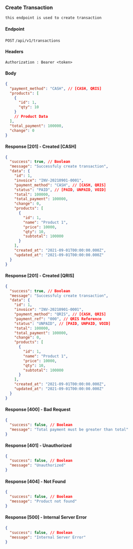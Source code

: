 ### Create Transaction

    this endpoint is used to create transaction

#### Endpoint

`POST` `/api/v1/transactions`

#### Headers

```http
Authorization : Bearer <token>
```

#### Body

```json
{
  "payment_method": "CASH", // [CASH, QRIS]
  "products": [
    {
      "id": 1,
      "qty": 10
    }
    // Product Data
  ],
  "total_payment": 100000,
  "change": 0
}
```

#### Response [201] - Created [CASH]

```json
{
  "success": true, // Boolean
  "message": "Successfuly create transaction",
  "data": {
    "id": 1,
    "invoice": "INV-20210901-0001",
    "payment_method": "CASH", // [CASH, QRIS]
    "status": "PAID", // [PAID, UNPAID, VOID]
    "total": 100000,
    "total_payment": 100000,
    "change": 0,
    "products": [
      {
        "id": 1,
        "name": "Product 1",
        "price": 10000,
        "qty": 10,
        "subtotal": 100000
      }
    ],
    "created_at": "2021-09-01T00:00:00.000Z",
    "updated_at": "2021-09-01T00:00:00.000Z"
  }
}
```

#### Response [201] - Created [QRIS]

```json
{
  "success": true, // Boolean
  "message": "Successfuly create transaction",
  "data": {
    "id": 1,
    "invoice": "INV-20210901-0001",
    "payment_method": "QRIS", // [CASH, QRIS]
    "payment_ref": "000", // QRIS Reference
    "status": "UNPAID", // [PAID, UNPAID, VOID]
    "total": 100000,
    "total_payment": 100000,
    "change": 0,
    "products": [
      {
        "id": 1,
        "name": "Product 1",
        "price": 10000,
        "qty": 10,
        "subtotal": 100000
      }
    ],
    "created_at": "2021-09-01T00:00:00.000Z",
    "updated_at": "2021-09-01T00:00:00.000Z"
  }
}
```

#### Response [400] - Bad Request

```json
{
  "success": false, // Boolean
  "message": "Total payment must be greater than total"
}
```

#### Response [401] - Unauthorized

```json
{
  "success": false, // Boolean
  "message": "Unauthorized"
}
```

#### Response [404] - Not Found

```json
{
  "success": false, // Boolean
  "message": "Product not found"
}
```

#### Response [500] - Internal Server Error

```json
{
  "success": false, // Boolean
  "message": "Internal Server Error"
}
```
